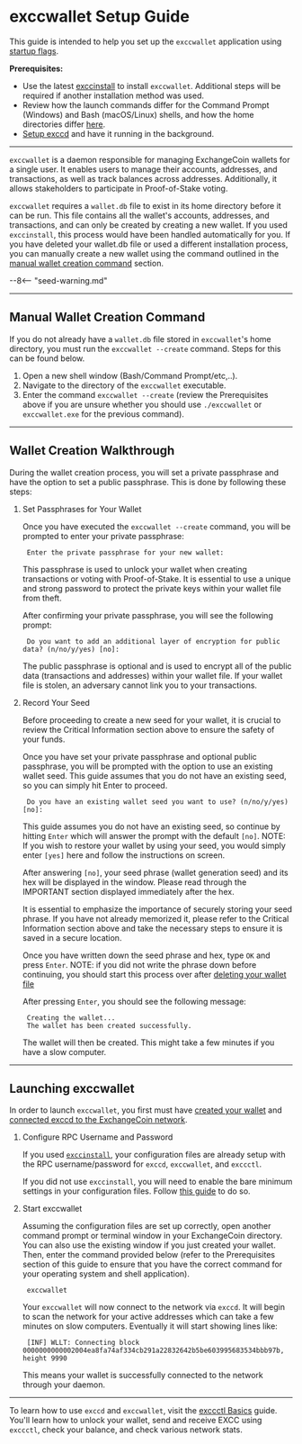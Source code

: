 # exccwallet Setup Guide

This guide is intended to help you set up the `exccwallet` application using [startup flags](startup-basics.md#startup-command-flags).

**Prerequisites:**

- Use the latest [exccinstall](cli-installation.md) to install `exccwallet`. Additional steps will be required if another installation method was used.
- Review how the launch commands differ for the Command Prompt (Windows) and Bash (macOS/Linux) shells, and how the home directories differ [here](os-differences.md).
- [Setup exccd](exccd-setup.md) and have it running in the background.

---

`exccwallet` is a daemon responsible for managing ExchangeCoin wallets for a single user. It enables users to manage their accounts, addresses, and transactions, as well as track balances across addresses. Additionally, it allows stakeholders to participate in Proof-of-Stake voting.

`exccwallet` requires a `wallet.db` file to exist in its home directory before it can be run. This file contains all the wallet's accounts, addresses, and transactions, and can only be created by creating a new wallet. If you used `exccinstall`, this process would have been handled automatically for you. If you have deleted your wallet.db file or used a different installation process, you can manually create a new wallet using the command outlined in the  [manual wallet creation command](#manual-wallet-creation-command) section.

--8<-- "seed-warning.md"

---

## Manual Wallet Creation Command

If you do not already have a `wallet.db` file stored in `exccwallet`'s home directory, you must run the `exccwallet --create` command. Steps for this can be found below.

1. Open a new shell window (Bash/Command Prompt/etc,..).
2. Navigate to the directory of the `exccwallet` executable.
3. Enter the command `exccwallet --create` (review the Prerequisites above if you are unsure whether you should use `./exccwallet` or `exccwallet.exe` for the previous command).

---

## Wallet Creation Walkthrough

During the wallet creation process, you will set a private passphrase and have the option to set a public passphrase. This is done by following these steps:

1. Set Passphrases for Your Wallet

    Once you have executed the `exccwallet --create` command, you will be prompted to enter your private passphrase:

        Enter the private passphrase for your new wallet:

    This passphrase is used to unlock your wallet when creating transactions or voting with Proof-of-Stake. It is essential to use a unique and strong password to protect the private keys within your wallet file from theft.

    After confirming your private passphrase, you will see the following prompt:

        Do you want to add an additional layer of encryption for public data? (n/no/y/yes) [no]:

    The public passphrase is optional and is used to encrypt all of the public data (transactions and addresses) within your wallet file. If your wallet file is stolen, an adversary cannot link you to your transactions.

2. Record Your Seed

    Before proceeding to create a new seed for your wallet, it is crucial to review the Critical Information section above to ensure the safety of your funds.

    Once you have set your private passphrase and optional public passphrase, you will be prompted with the option to use an existing wallet seed. This guide assumes that you do not have an existing seed, so you can simply hit Enter to proceed.

        Do you have an existing wallet seed you want to use? (n/no/y/yes) [no]:

    This guide assumes you do not have an existing seed, so continue by hitting `Enter` which will answer the prompt with the default `[no]`. NOTE: If you wish to restore your wallet by using your seed, you would simply enter `[yes]` here and follow the instructions on screen.

    After answering `[no]`, your seed phrase (wallet generation seed) and its hex will be displayed in the window. Please read through the IMPORTANT section displayed immediately after the hex.

    It is essential to emphasize the importance of securely storing your seed phrase. If you have not already memorized it, please refer to the Critical Information section above and take the necessary steps to ensure it is saved in a secure location.

    Once you have written down the seed phrase and hex, type `OK` and press `Enter`. NOTE: if you did not write the phrase down before continuing, you should start this process over after [deleting your wallet file](../../advanced/deleting-your-wallet.md)

    After pressing `Enter`, you should see the following message:

        Creating the wallet...
        The wallet has been created successfully.

    The wallet will then be created. This might take a few minutes if you have a slow computer.

---

## Launching exccwallet

In order to launch `exccwallet`, you first must have [created your wallet](#wallet-creation-walkthrough) and
[connected exccd to the ExchangeCoin network](exccd-setup.md#connect-to-the-excc-network).

1. Configure RPC Username and Password

    If you used [`exccinstall`](cli-installation.md), your configuration files are already setup with the RPC username/password for `exccd`, `exccwallet`, and `exccctl`.

    If you did not use `exccinstall`, you will need to enable the bare minimum settings in your configuration files. Follow [this guide](../../advanced/manual-cli-install.md#minimum-configuration) to do so.

2. Start exccwallet

    Assuming the configuration files are set up correctly, open another command prompt or terminal window in your ExchangeCoin directory. You can also use the existing window if you just created your wallet. Then, enter the command provided below (refer to the Prerequisites section of this guide to ensure that you have the correct command for your operating system and shell application).

        exccwallet

    Your `exccwallet` will now connect to the network via `exccd`. It will begin to scan the network for your active addresses which can take a few minutes on slow computers. Eventually it will start showing lines like:

        [INF] WLLT: Connecting block 0000000000002004ea8fa74af334cb291a22832642b5be603995683534bbb97b, height 9990

    This means your wallet is successfully connected to the network
    through your daemon.

---

To learn how to use `exccd` and `exccwallet`, visit the [exccctl Basics](exccctl-basics.md) guide. You'll learn how to unlock your wallet, send and receive EXCC using `exccctl`, check your balance, and check various network stats.
